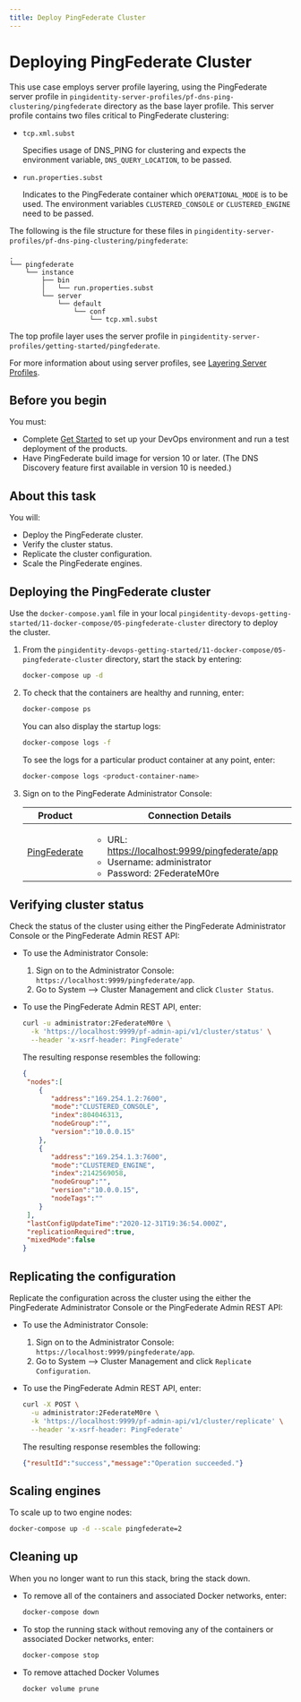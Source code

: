 ```yaml
---
title: Deploy PingFederate Cluster
---
```

# Deploying PingFederate Cluster

This use case employs server profile layering, using the PingFederate server profile in `pingidentity-server-profiles/pf-dns-ping-clustering/pingfederate` directory as the base layer profile. This server profile contains two files critical to PingFederate clustering:

* `tcp.xml.subst`

  Specifies usage of DNS_PING for clustering and expects the environment variable, `DNS_QUERY_LOCATION`, to be passed.

* `run.properties.subst`

  Indicates to the PingFederate container which `OPERATIONAL_MODE` is to be used. The environment variables `CLUSTERED_CONSOLE` or `CLUSTERED_ENGINE` need to be passed.

The following is the file structure for these files in `pingidentity-server-profiles/pf-dns-ping-clustering/pingfederate`:

```text
.
└── pingfederate
    └── instance
        ├── bin
        │   └── run.properties.subst
        └── server
            └── default
                └── conf
                    └── tcp.xml.subst
```

The top profile layer uses the server profile in `pingidentity-server-profiles/getting-started/pingfederate`.

For more information about using server profiles, see [Layering Server Profiles](../how-to/profilesLayered.md).

## Before you begin

You must:

* Complete [Get Started](../get-started/introduction.md) to set up your DevOps environment and run a test deployment of the products.
* Have PingFederate build image for version 10 or later. (The DNS Discovery feature first available in version 10 is needed.)

## About this task

You will:

* Deploy the PingFederate cluster.
* Verify the cluster status.
* Replicate the cluster configuration.
* Scale the PingFederate engines.

## Deploying the PingFederate cluster

Use the `docker-compose.yaml` file in your local `pingidentity-devops-getting-started/11-docker-compose/05-pingfederate-cluster` directory to deploy the cluster.

1. From the `pingidentity-devops-getting-started/11-docker-compose/05-pingfederate-cluster` directory, start the stack by entering:

      ```sh
      docker-compose up -d
      ```

1. To check that the containers are healthy and running, enter:

      ```sh
      docker-compose ps
      ```

      You can also display the startup logs:

      ```sh
      docker-compose logs -f
      ```

      To see the logs for a particular product container at any point, enter:

      ```sh
      docker-compose logs <product-container-name>
      ```

1. Sign on to the PingFederate Administrator Console:

    | Product | Connection Details |
    | --- | --- |
    | [PingFederate](https://localhost:9999/pingfederate/app) | <ul> <li>URL: [https://localhost:9999/pingfederate/app](https://localhost:9999/pingfederate/app)</li><li>Username: administrator</li><li>Password: 2FederateM0re</li></ul> |

## Verifying cluster status

Check the status of the cluster using either the PingFederate Administrator Console or the PingFederate Admin REST API:

* To use the Administrator Console:

  1. Sign on to the Administrator Console: `https://localhost:9999/pingfederate/app`.
  1. Go to System --> Cluster Management and click `Cluster Status`.

* To use the PingFederate Admin REST API, enter:

  ```sh
  curl -u administrator:2FederateM0re \
    -k 'https://localhost:9999/pf-admin-api/v1/cluster/status' \
    --header 'x-xsrf-header: PingFederate'
  ```

  The resulting response resembles the following:

  ```json
  {
   "nodes":[
      {
         "address":"169.254.1.2:7600",
         "mode":"CLUSTERED_CONSOLE",
         "index":804046313,
         "nodeGroup":"",
         "version":"10.0.0.15"
      },
      {
         "address":"169.254.1.3:7600",
         "mode":"CLUSTERED_ENGINE",
         "index":2142569058,
         "nodeGroup":"",
         "version":"10.0.0.15",
         "nodeTags":""
      }
   ],
   "lastConfigUpdateTime":"2020-12-31T19:36:54.000Z",
   "replicationRequired":true,
   "mixedMode":false
  }
  ```

## Replicating the configuration

Replicate the configuration across the cluster using the either the PingFederate Administrator Console or the PingFederate Admin REST API:

* To use the Administrator Console:

    1. Sign on to the Administrator Console: `https://localhost:9999/pingfederate/app`.
    1. Go to System --> Cluster Management and click `Replicate Configuration`.

* To use the PingFederate Admin REST API, enter:

  ```sh
  curl -X POST \
    -u administrator:2FederateM0re \
    -k 'https://localhost:9999/pf-admin-api/v1/cluster/replicate' \
    --header 'x-xsrf-header: PingFederate'
  ```

  The resulting response resembles the following:

  ```json
  {"resultId":"success","message":"Operation succeeded."}
  ```

## Scaling engines

To scale up to two engine nodes:

```sh
docker-compose up -d --scale pingfederate=2
```

## Cleaning up

When you no longer want to run this stack, bring the stack down.

* To remove all of the containers and associated Docker networks, enter:

   ```sh
   docker-compose down
   ```

* To stop the running stack without removing any of the containers or associated Docker networks, enter:

   ```sh
   docker-compose stop
   ```

* To remove attached Docker Volumes

   ```sh
   docker volume prune
   ```
